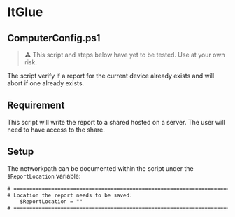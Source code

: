 # ItGlue

## ComputerConfig.ps1

> :warning: This script and steps below have yet to be tested.
> Use at your own risk.

The script verify if a report for the current device already exists and will abort if one already exists.

## Requirement

This script will write the report to a shared hosted on a server.
The user will need to have access to the share.

## Setup

The networkpath can be documented within the script under the `$ReportLocation` variable:

```ps
# ======================================================================================================
# Location the report needs to be saved.
    $ReportLocation = "" 
# ======================================================================================================
```
